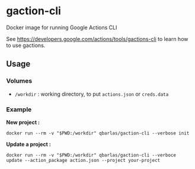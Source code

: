 # gaction-cli

Docker image for running Google Actions CLI

See https://developers.google.com/actions/tools/gactions-cli to learn how to use gactions.

## Usage

### Volumes

- `/workdir` : working directory, to put `actions.json` or `creds.data`

### Example

**New project :**

```
docker run --rm -v "$PWD:/workdir" qbarlas/gaction-cli --verbose init
```

**Update a project :**

```
docker run --rm -v "$PWD:/workdir" qbarlas/gaction-cli --verboce update --action_package action.json --project your-project
```
